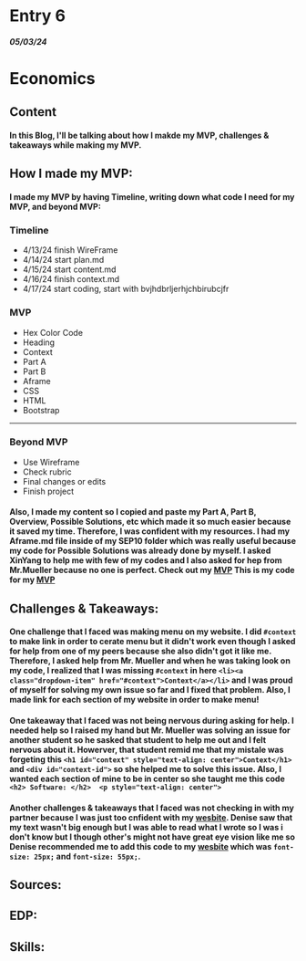 # Entry 6
##### 05/03/24

# Economics

## Content

#### In this Blog, I'll be talking about how I makde my MVP, challenges & takeaways while making my MVP.

## How I made my MVP:
#### I made my MVP by having Timeline, writing down what code I need for my MVP, and beyond MVP:

### Timeline
* 4/13/24 finish WireFrame
* 4/14/24 start plan.md
* 4/15/24 start content.md
* 4/16/24 finish context.md
* 4/17/24 start coding, start with <href>bvjhdbrljerhjchbirubcjfr<href><a>

### MVP

* Hex Color Code
* Heading
* Context
* Part A
* Part B
* Aframe
* CSS
* HTML
* Bootstrap

---

### Beyond MVP

* Use Wireframe
* Check rubric
* Final changes or edits
* Finish project

#### Also, I made my content so I copied and paste my Part A, Part B, Overview, Possible Solutions, etc which made it so much easier because it saved my time. Therefore, I was confident with my resources. I had my Aframe.md file inside of my SEP10 folder which was really useful because my code for Possible Solutions was already done by myself. I asked XinYang to help me with few of my codes and I also asked for hep from Mr.Mueller because no one is perfect. Check out my [MVP](https://dildoran2195.github.io/sep10-freedom-project/) This is my code for my [MVP](https://github.com/dildoran2195/sep10-freedom-project)


## Challenges & Takeaways:

#### One challenge that I faced was making menu on my website. I did `#context` to make link in order to cerate menu but it didn't work even though I asked for help from one of my peers because she also didn't got it like me. Therefore, I asked help from Mr. Mueller and when he was taking look on my code, I realized that I was missing `#context` in here `<li><a class="dropdown-item" href="#context">Context</a></li>` and I was proud of myself for solving my own issue so far and I fixed that problem. Also, I made link for each section of my website in order to make menu!

#### One takeaway that I faced was not being nervous during asking for help. I needed help so I raised my hand but Mr. Mueller was solving an issue for another student so he sasked that student to help me out and I felt nervous about it. Howerver, that student remid me that my mistale was forgeting this `<h1 id="context" style="text-align: center">Context</h1>` and `<div id="context-id">` so she helped me to solve this issue. Also, I wanted each section of mine to be in center so she taught me this code `<h2> Software: </h2>  <p style="text-align: center">`

#### Another challenges & takeaways that I faced was not checking in with my partner because I was just too cnfident with my [wesbite](https://dildoran2195.github.io/sep10-freedom-project/). Denise saw that my text wasn't big enough but I was able to read what I wrote so I was i don't know but I though other's might not have great eye vision like me so Denise recommended me to add this code to my [wesbite](https://dildoran2195.github.io/sep10-freedom-project/) which was `font-size: 25px;` and  `font-size: 55px;`.


## Sources:




## EDP:




## Skills:
